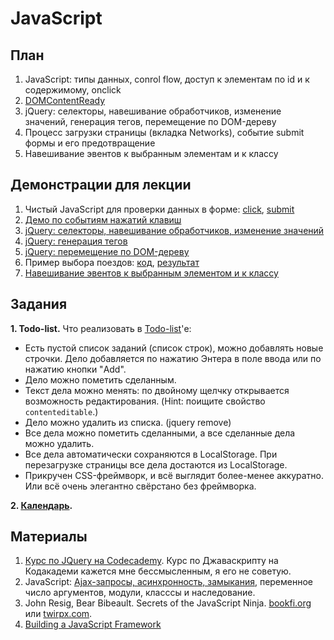 JavaScript
========



План
----

1. JavaScript: типы данных, conrol flow, доступ к элементам по id и к содержимому, onclick
2. [DOMContentReady](https://gist.github.com/vpavlenko/9092030)
2. jQuery: селекторы, навешивание обработчиков, изменение значений, генерация тегов, перемещение по DOM-дереву
4. Процесс загрузки страницы (вкладка Networks), событие submit формы и его предотвращение
5. Навешивание эвентов к выбранным элементам и к классу



Демонстрации для лекции
---

1. Чистый JavaScript для проверки данных в форме: [click](http://jsfiddle.net/u56uW/6/), [submit](http://jsfiddle.net/u56uW/4/)
4. [Демо по событиям нажатий клавиш](http://javascript.info/tutorial/keyboard-events)
7. [jQuery: селекторы, навешивание обработчиков, изменение значений](http://jsfiddle.net/J45tc/10/)
8. [jQuery: генерация тегов](http://jsfiddle.net/Ta576/2/)
9. [jQuery: перемещение по DOM-дереву](http://jsfiddle.net/5CyNu/3/)
2. Пример выбора поездов: [код](https://github.com/vpavlenko/js-todo-task/tree/master/rasp), [результат](http://vpavlenko.github.io/js-todo-task/rasp/)
3. [Навешивание эвентов к выбранным элементом и к классу](http://jsfiddle.net/8YbM9/1/)


Задания
-------

**1. Todo-list.** Что реализовать в [Todo-list](http://ahamlett.com/Backbone.localStorage/examples/index.html)'е:
- Есть пустой список заданий (список строк), можно добавлять новые строчки. Дело добавляется по нажатию Энтера в поле ввода или по нажатию кнопки "Add".
- Дело можно пометить сделанным. 
- Текст дела можно менять: по двойному щелчку открывается возможность редактирования. (Hint: поищите свойство `contenteditable`.)
- Дело можно удалить из списка. (jquery remove)
- Все дела можно пометить сделанными, а все сделанные дела можно удалить.
- Все дела автоматически сохраняются в LocalStorage. При перезагрузке страницы все дела достаются из LocalStorage.
- Прикручен CSS-фреймворк, и всё выглядит более-менее аккуратно. Или всё очень элегантно свёрстано без фреймворка.


**2. [Календарь](https://github.com/glibin/hh-school-frontend).**


Материалы
--------

1. [Курс по JQuery на Codecademy](http://www.codecademy.com/en/tracks/jquery). Курс по Джаваскрипту на Кодакадеми кажется мне бессмысленным, я его не советую.
2. JavaScript: [Ajax-запросы, асинхронность, замыкания](http://jsfiddle.net/eLeV9/2/), переменное число аргументов, модули, класссы и наследование. 
3. John Resig, Bear Bibeault. Secrets of the JavaScript Ninja. [bookfi.org](http://bookfi.org/) или [twirpx.com](http://www.twirpx.com/).
4. [Building a JavaScript Framework](books/build-a-javascript-framework.pdf)

